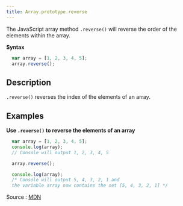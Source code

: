 ```yaml
---
title: Array.prototype.reverse
---
```

The JavaScript array method `.reverse()` will reverse the order of the elements within the array.

**Syntax**
```javascript
  var array = [1, 2, 3, 4, 5];
  array.reverse();
```

## Description

`.reverse()` reverses the index of the elements of an array.

## Examples

**Use `.reverse()` to reverse the elements of an array**
```javascript
  var array = [1, 2, 3, 4, 5];
  console.log(array);
  // Console will output 1, 2, 3, 4, 5

  array.reverse();

  console.log(array);
  /* Console will output 5, 4, 3, 2, 1 and
  the variable array now contains the set [5, 4, 3, 2, 1] */
```
Source : <a href='https://developer.mozilla.org/en-US/docs/Web/JavaScript/Reference/Global_Objects/Array/reverse' target='_blank' rel='nofollow'>MDN</a>
